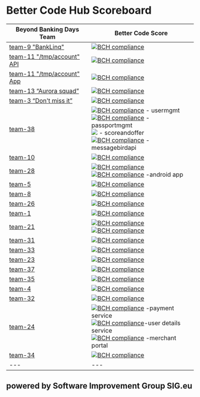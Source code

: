 # Better Code Hub Scoreboard 

Beyond Banking Days Team | Better Code Score
--- | ---
[team-9 "BankLinq"](https://github.com/BeyondBankingDays/team-9) | [![BCH compliance](https://bettercodehub.com/edge/badge/BeyondBankingDays/team-9?branch=master&token=a415a6c9c78ba69a046244da77687988af31e40b)](https://bettercodehub.com/)
[team-11 "/tmp/account" API](https://github.com/BeyondBankingDays/team-11) | [![BCH compliance](https://bettercodehub.com/edge/badge/BeyondBankingDays/team-11?branch=develop/stable&token=bf98fd0ca2b8e26317dbe06126e8679d4f6ae255)](https://bettercodehub.com/)
[team-11 "/tmp/account" App](https://github.com/BeyondBankingDays/team-11) | [![BCH compliance](https://bettercodehub.com/edge/badge/BeyondBankingDays/team-11-app?branch=master&token=9ebfb5e08fa62855b20c821593dec552ac1eab95)](https://bettercodehub.com/)
[team-13 “Aurora squad”](https://github.com/BeyondBankingDays/team-13) | [![BCH compliance](https://bettercodehub.com/edge/badge/BeyondBankingDays/team-13?branch=master&token=89879945bf934fd7b4a18c64bfe0eaad49fc9198)](https://bettercodehub.com/)
[team-3 “Don't miss it”](https://github.com/BeyondBankingDays/team-3) | [![BCH compliance](https://bettercodehub.com/edge/badge/BeyondBankingDays/team-3?branch=master&token=95340d7f61323c887335b4e9a3ec4a834e821699)](https://bettercodehub.com/)
[team-38](https://github.com/BeyondBankingDays/team-3) | [![BCH compliance](https://bettercodehub.com/edge/badge/BeyondBankingDays/team38_usermgmt?branch=master&token=30e5116b0fc85a8bea8321c7122300f1dd7e1ecd)](https://bettercodehub.com/) - usermgmt <br> [![BCH compliance](https://bettercodehub.com/edge/badge/BeyondBankingDays/team38_passportmgmt?branch=master&token=dc08b7025d9230b3696eaa0b419a667115a0fda0)](https://bettercodehub.com/) - passportmgmt <br> <img src='https://bettercodehub.com/edge/badge/BeyondBankingDays/team38_scoreandoffer?branch=master&token=6c7b74447ce3b182c2839886ad04304612a77390'> - scoreandoffer <br> [![BCH compliance](https://bettercodehub.com/edge/badge/BeyondBankingDays/team38_messagebirdapi?branch=master&token=c58d94b415937b97cae7553f6b54d1f15d26b8f6)](https://bettercodehub.com/) - messagebirdapi
[team-10](https://github.com/BeyondBankingDays/team-10) | [![BCH compliance](https://bettercodehub.com/edge/badge/BeyondBankingDays/team-10?branch=master&token=8fe27c620fa7582bf85777c63e8517519c6a1fe5)](https://bettercodehub.com/)
[team-28](https://github.com/BeyondBankingDays/team-28-android-app) | [![BCH compliance](https://bettercodehub.com/edge/badge/BeyondBankingDays/team-28?branch=master&token=b028757c89aac880ab1472b5b032573d5396ddab)](https://bettercodehub.com/) <br> [![BCH compliance](https://bettercodehub.com/edge/badge/BeyondBankingDays/team-28-android-app?branch=master&token=e02e76f224fa35809edc021c8763e6bf2cb2a461)](https://bettercodehub.com/) -android app
[team-5](https://github.com/BeyondBankingDays/team-5) | [![BCH compliance](https://bettercodehub.com/edge/badge/BeyondBankingDays/team-5?branch=master&token=84eb25db6dbaf293ff68a39065cc301e8948508e)](https://bettercodehub.com/)
[team-8](https://github.com/BeyondBankingDays/team-8) | [![BCH compliance](https://bettercodehub.com/edge/badge/BeyondBankingDays/team-8?branch=master&token=836dd95d47294a3b0eb7dd3815bd918acb152642)](https://bettercodehub.com/)
[team-26](https://github.com/BeyondBankingDays/team-26) | [![BCH compliance](https://bettercodehub.com/edge/badge/BeyondBankingDays/team-26?branch=master&token=b6eedcbce0c5ad17b7a4942f771241336b26d914)](https://bettercodehub.com/)
[team-1](https://github.com/BeyondBankingDays/team-1) | [![BCH compliance](https://bettercodehub.com/edge/badge/BeyondBankingDays/team-1?branch=master&token=b1877995bf3d70084fae1a1aeb4f4112008e7797)](https://bettercodehub.com/)
[team-21](https://github.com/BeyondBankingDays/team-21_combined) | [![BCH compliance](https://bettercodehub.com/edge/badge/BeyondBankingDays/team-21_combined?branch=master&token=2c5151306b180b6ddbc548bbe75d469006f7622d)](https://bettercodehub.com/) <br> [![BCH compliance](https://bettercodehub.com/edge/badge/BeyondBankingDays/team-21_combined?branch=master&token=2c5151306b180b6ddbc548bbe75d469006f7622d)](https://bettercodehub.com/)
[team-31](https://github.com/BeyondBankingDays/team-31) | [![BCH compliance](https://bettercodehub.com/edge/badge/BeyondBankingDays/team-31?branch=master&token=bef2e5451d5c8bcdd0f351a72139e78867bc19c1)](https://bettercodehub.com/)
[team-33](https://github.com/BeyondBankingDays/team-33) | [![BCH compliance](https://bettercodehub.com/edge/badge/BeyondBankingDays/team-33?branch=master&token=a7f3c6a6b72f89beb233e10b5bffc2538f5dbab4)](https://bettercodehub.com/)
[team-23](https://github.com/BeyondBankingDays/team-23) | [![BCH compliance](https://bettercodehub.com/edge/badge/BeyondBankingDays/team-23?branch=master&token=d445a0315efccee2acaf9563d804ae7178aa6b6a)](https://bettercodehub.com/)
[team-37](https://github.com/BeyondBankingDays/team-37) | [![BCH compliance](https://bettercodehub.com/edge/badge/BeyondBankingDays/team-37?branch=master&token=9927e0c0089d268f036e8e456ee61d3a91d5cee8)](https://bettercodehub.com/)
[team-35](https://github.com/BeyondBankingDays/team-35) | [![BCH compliance](https://bettercodehub.com/edge/badge/BeyondBankingDays/team-35?branch=master&token=85ff7d7df7de8c8ea52f8d65b4bb487f365aa77f)](https://bettercodehub.com/)
[team-4](https://github.com/BeyondBankingDays/team-4) | [![BCH compliance](https://bettercodehub.com/edge/badge/BeyondBankingDays/team-4?branch=master&token=6c065f5b7fb6bdfc74806a32e8318e50d735a7ed)](https://bettercodehub.com/)
[team-32](https://github.com/BeyondBankingDays/team-32) | [![BCH compliance](https://bettercodehub.com/edge/badge/BeyondBankingDays/team-32?branch=master&token=0e1e9b8c8b3a6effabb1d82ea6c120fb2f67367d)](https://bettercodehub.com/)
[team-24](https://github.com/BeyondBankingDays/team-24) | [![BCH compliance](https://bettercodehub.com/edge/badge/BeyondBankingDays/Team24-PaymentService?branch=master&token=c65982a82deaed0336470f6bb231f092d4ff398c)](https://bettercodehub.com/) -payment service <br> [![BCH compliance](https://bettercodehub.com/edge/badge/BeyondBankingDays/Team24-UserDetailsService?branch=master&token=2291d6ffdbd43c9f3fcab8f97783a002eeac9fb2)](https://bettercodehub.com/)-user details service <br> [![BCH compliance](https://bettercodehub.com/edge/badge/BeyondBankingDays/Team24-MerchantPortal?branch=master&token=74fd3673eeafdaa952b49afaf04f063ba3479251)](https://bettercodehub.com/) -merchant portal
[team-34](https://github.com/BeyondBankingDays/team-34) | [![BCH compliance](https://bettercodehub.com/edge/badge/BeyondBankingDays/team-34?branch=master&token=e9d58ebca9171f1dc7611212a8318a01cd435cf2)](https://bettercodehub.com/)
--- | ---


## powered by Software Improvement Group SIG.eu
